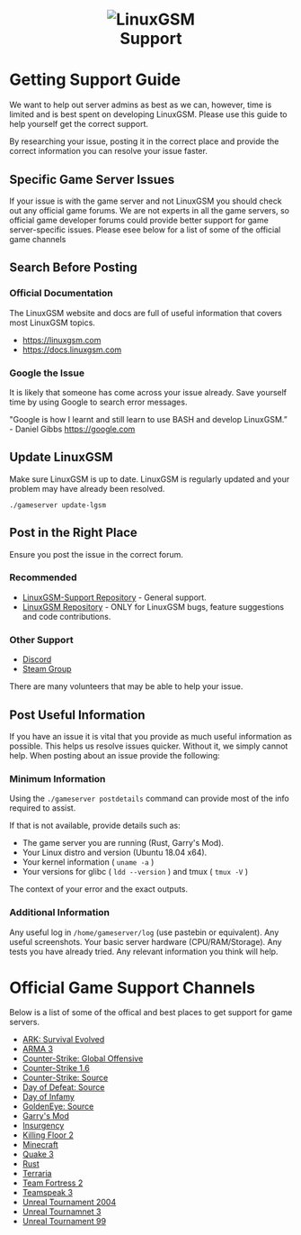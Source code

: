 
<h1 align="center">
  <br>
  <img src="https://github.com/GameServerManagers/LinuxGSM-Docs/raw/master/.gitbook/assets/linuxgsm_colour_logo_workmark_short_384.png" alt="LinuxGSM">
  <br>
  Support
  </h1>
  
# Getting Support Guide

We want to help out server admins as best as we can, however, time is limited and is best spent on developing LinuxGSM. Please use this guide to help yourself get the correct support.

By researching your issue, posting it in the correct place and provide the correct information you can resolve your issue faster.

## Specific Game Server Issues

If your issue is with the game server and not LinuxGSM you should check out any official game forums. We are not experts in all the game servers, so official game developer forums could provide better support for game server-specific issues. Please esee below for a list of some of the official game channels

## Search Before Posting

### Official Documentation

The LinuxGSM website and docs are full of useful information that covers most LinuxGSM topics.

* https://linuxgsm.com
* https://docs.linuxgsm.com

### Google the Issue

It is likely that someone has come across your issue already. Save yourself time by using Google to search error messages.

"Google is how I learnt and still learn to use BASH and develop LinuxGSM.” - Daniel Gibbs
https://google.com

## Update LinuxGSM

Make sure LinuxGSM is up to date. LinuxGSM is regularly updated and your problem may have already been resolved.

```
./gameserver update-lgsm
```

## Post in the Right Place

Ensure you post the issue in the correct forum.

### Recommended

* [LinuxGSM-Support Repository](https://github.com/GameServerManagers/LinuxGSM-Support) - General support.
* [LinuxGSM Repository](https://github.com/GameServerManagers/LinuxGSM/issues) - ONLY for LinuxGSM bugs, feature suggestions and code contributions.

### Other Support
* [Discord](https://linuxgsm.com/discord)
* [Steam Group](https://linuxgsm.com/steam)

There are many volunteers that may be able to help your issue.

## Post Useful Information

If you have an issue it is vital that you provide as much useful information as possible. This helps us resolve issues quicker. Without it, we simply cannot help. When posting about an issue provide the following:

### Minimum Information
Using the `./gameserver postdetails` command can provide most of the info required to assist.

If that is not available, provide details such as:
* The game server you are running (Rust, Garry's Mod).
* Your Linux distro and version (Ubuntu 18.04 x64).
* Your kernel information ( `uname -a` )
* Your versions for glibc ( `ldd --version` ) and tmux ( `tmux -V` )

The context of your error and the exact outputs.

### Additional Information
Any useful log in `/home/gameserver/log` (use pastebin or equivalent).
Any useful screenshots.
Your basic server hardware (CPU/RAM/Storage).
Any tests you have already tried.
Any relevant information you think will help.

# Official Game Support Channels

Below is a list of some of the offical and best places to get support for game servers.

- [ARK: Survival Evolved](https://survivetheark.com/index.php?/forums/forum/39-server-administration/)
- [ARMA 3](https://forums.bohemia.net/forums/forum/159-arma-3-servers-administration/)
- [Counter-Strike: Global Offensive](https://steamcommunity.com/app/730/discussions/)
- [Counter-Strike 1.6](https://steamcommunity.com/app/10/discussions/)
- [Counter-Strike: Source](https://steamcommunity.com/app/240/discussions/)
- [Day of Defeat: Source](https://steamcommunity.com/app/300/discussions/)
- [Day of Infamy](https://steamcommunity.com/app/447820/discussions/)
- [GoldenEye: Source](https://forums.geshl2.com/)
- [Garry's Mod](https://forum.facepunch.com/f/)
- [Insurgency](https://steamcommunity.com/app/222880/discussions/2/)
- [Killing Floor 2](https://forums.tripwireinteractive.com/forum/killing-floor-2/technical-support-ae/dedicated-server-support-ac)
- [Minecraft](https://www.minecraftforum.net/forums/servers-java-edition/minecraft-server-hosting)
- [Quake 3](https://steamcommunity.com/app/2200/discussions/)
- [Rust](https://forum.facepunch.com/f/)
- [Terraria](https://forums.terraria.org/index.php?forums/)
- [Team Fortress 2](https://steamcommunity.com/app/440/discussions/)
- [Teamspeak 3](https://forum.teamspeak.com/forums/93-TeamSpeak-3-Technical-Discussions-EN-DE)
- [Unreal Tournament 2004](https://www.epicgames.com/unrealtournament/forums/past-unreal-tournament-games/unreal-tournament-2003-2004)
- [Unreal Tournamnet 3](https://www.epicgames.com/unrealtournament/forums/past-unreal-tournament-games/unreal-tournament-3)
- [Unreal Tournament 99](https://www.epicgames.com/unrealtournament/forums/past-unreal-tournament-games/unreal-tournament-%E2%80%9899)
